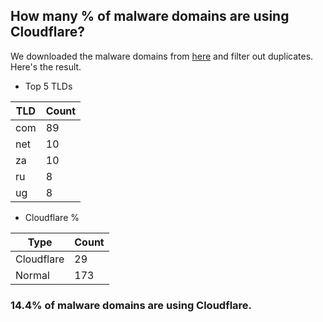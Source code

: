## How many % of malware domains are using Cloudflare?


We downloaded the malware domains from [here](https://urlhaus.abuse.ch) and filter out duplicates.
Here's the result.


[//]: # (start replacement)


- Top 5 TLDs

| TLD | Count |
| --- | --- |
| com | 89 |
| net | 10 |
| za | 10 |
| ru | 8 |
| ug | 8 |


- Cloudflare %

| Type | Count |
| --- | --- |
| Cloudflare | 29 |
| Normal | 173 |


### 14.4% of malware domains are using Cloudflare.